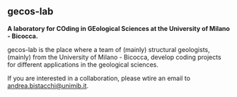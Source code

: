 ## gecos-lab

**A laboratory for COding in GEological Sciences at the University of Milano - Bicocca.**

gecos-lab is the place where a team of (mainly) structural geologists, (mainly) from the University of Milano - Bicocca, develop coding projects for different applications in the geological sciences.

If you are interested in a collaboration, please wtire an email to andrea.bistacchi@unimib.it.

<!--
text under this line does not appear

- A short introduction - what is your organization all about? - DONE, TO BE IMPROVED

- Contribution guidelines - how can the community get involved? - DONE, TO BE IMPROVED

- Useful resources - where can the community find your docs? Is there anything else the community should know? - TO DO, SOMETHING LIKE...

Principal projects developed at gecos-lab are:
